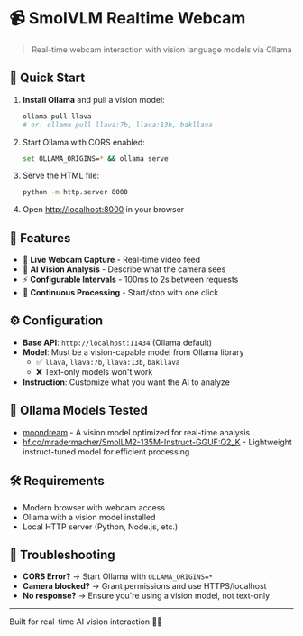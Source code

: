 # 📹 SmolVLM Realtime Webcam

> Real-time webcam interaction with vision language models via Ollama

## 🚀 Quick Start

1. **Install Ollama** and pull a vision model:
   ```bash
   ollama pull llava
   # or: ollama pull llava:7b, llava:13b, bakllava
   ```

2. Start Ollama with CORS enabled:
   ```bash
   set OLLAMA_ORIGINS=* && ollama serve
   ```

3. Serve the HTML file:
   ```bash
   python -m http.server 8000
   ```

4. Open [http://localhost:8000](http://localhost:8000) in your browser

## 🎯 Features

- 📸 **Live Webcam Capture** - Real-time video feed
- 🤖 **AI Vision Analysis** - Describe what the camera sees
- ⚡ **Configurable Intervals** - 100ms to 2s between requests
- 🔄 **Continuous Processing** - Start/stop with one click

## ⚙️ Configuration

- **Base API**: `http://localhost:11434` (Ollama default)
- **Model**: Must be a vision-capable model from Ollama library
  - ✅ `llava`, `llava:7b`, `llava:13b`, `bakllava`
  - ❌ Text-only models won't work
- **Instruction**: Customize what you want the AI to analyze

## 🤖 Ollama Models Tested

- [moondream](https://ollama.com/library/moondream) - A vision model optimized for real-time analysis
- [hf.co/mradermacher/SmolLM2-135M-Instruct-GGUF:Q2_K](https://huggingface.co/mradermacher/SmolLM2-135M-Instruct-GGUF) - Lightweight instruct-tuned model for efficient processing

## 🛠️ Requirements

- Modern browser with webcam access
- Ollama with a vision model installed
- Local HTTP server (Python, Node.js, etc.)

## 🔧 Troubleshooting

- **CORS Error?** → Start Ollama with `OLLAMA_ORIGINS=*`
- **Camera blocked?** → Grant permissions and use HTTPS/localhost
- **No response?** → Ensure you're using a vision model, not text-only

---

Built for real-time AI vision interaction 🎥✨